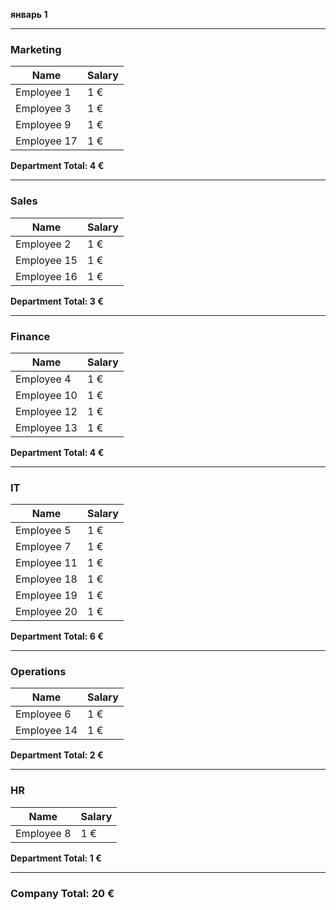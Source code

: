 **январь 1**

---

### Marketing

| Name        | Salary |
|-------------|--------|
| Employee 1  | 1 €    |
| Employee 3  | 1 €    |
| Employee 9  | 1 €    |
| Employee 17 | 1 €    |

**Department Total: 4 €**

---

### Sales

| Name        | Salary |
|-------------|--------|
| Employee 2  | 1 €    |
| Employee 15 | 1 €    |
| Employee 16 | 1 €    |

**Department Total: 3 €**

---

### Finance

| Name        | Salary |
|-------------|--------|
| Employee 4  | 1 €    |
| Employee 10 | 1 €    |
| Employee 12 | 1 €    |
| Employee 13 | 1 €    |

**Department Total: 4 €**

---

### IT

| Name        | Salary |
|-------------|--------|
| Employee 5  | 1 €    |
| Employee 7  | 1 €    |
| Employee 11 | 1 €    |
| Employee 18 | 1 €    |
| Employee 19 | 1 €    |
| Employee 20 | 1 €    |

**Department Total: 6 €**

---

### Operations

| Name        | Salary |
|-------------|--------|
| Employee 6  | 1 €    |
| Employee 14 | 1 €    |

**Department Total: 2 €**

---

### HR

| Name        | Salary |
|-------------|--------|
| Employee 8  | 1 €    |

**Department Total: 1 €**

---

### Company Total: **20 €**
